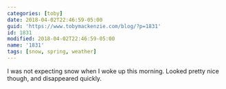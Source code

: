```yaml
---
categories: [toby]
date: 2018-04-02T22:46:59-05:00
guid: 'https://www.tobymackenzie.com/blog/?p=1831'
id: 1831
modified: 2018-04-02T22:46:59-05:00
name: '1831'
tags: [snow, spring, weather]
---
```


I was not expecting snow when I woke up this morning.  Looked pretty nice though, and disappeared quickly.
